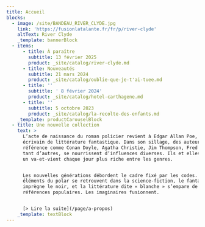```yaml
---
title: Accueil
blocks:
  - image: /site/BANDEAU_RIVER_CLYDE.jpg
    link: 'https://fusionlatalante.fr/fr/p/river-clyde'
    altText: River Clyde
    _template: bannerBlock
  - items:
      - title: À paraître
        subtitle: 13 février 2025
        product: _site/catalog/river-clyde.md
      - title: Nouveautés
        subtitle: 21 mars 2024
        product: _site/catalog/oublie-que-je-t'ai-tuee.md
      - title: ''
        subtitle: ' 8 février 2024'
        product: _site/catalog/hotel-carthagene.md
      - title: ''
        subtitle: 5 octobre 2023
        product: _site/catalog/la-recolte-des-enfants.md
    _template: productCarouselBlock
  - title: Une nouvelle collection
    text: >
      L’acte de naissance du roman policier revient à Edgar Allan Poe, poète et
      écrivain de littérature fantastique. Dans son sillage, des auteurs de
      référence comme Conan Doyle, Agatha Christie, Jim Thompson, Fred Vargas et
      tant d’autres, se nourrissent d’influences diverses. Ils et elles ont créé
      un va-et-vient chaque jour plus riche entre les genres.


      Les nouvelles générations débordent le cadre fixé par les codes. Les
      éléments du polar se retrouvent dans la science-fiction, le fantastique
      imprègne le noir, et la littérature dite « blanche » s’empare de ces
      références populaires. Les imaginaires fusionnent.


      [> Lire la suite](/page/a-propos)
    _template: textBlock
---
```


